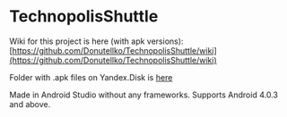 # TechnopolisShuttle
Wiki for this project is here (with apk versions):
[https://github.com/Donutellko/TechnopolisShuttle/wiki](https://github.com/Donutellko/TechnopolisShuttle/wiki)

Folder with .apk files on Yandex.Disk is [here](https://yadi.sk/d/8-0QcXrf3L58vc)

Made in Android Studio without any frameworks.
Supports Android 4.0.3 and above. 
